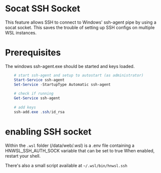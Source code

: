 Socat SSH Socket
================

This feature allows SSH to connect to Windows' ssh-agent pipe by using a socat socket.
This saves the trouble of setting up SSH configs on multiple WSL instances.

# Prerequisites

The windows ssh-agent.exe should be started and keys loaded.

```ps1
    # start ssh-agent and setup to autostart (as administrator)
	Start-Service ssh-agent
	Set-Service -StartupType Automatic ssh-agent
	
	# check if running
	Get-Service ssh-agent
	
	# add keys
	ssh-add.exe .ssh/id_rsa 
```

# enabling SSH socket

Within the `.wsl` folder (/data/web/.wsl) is a .env file containing a HNWSL_SSH_AUTH_SOCK variable that can be set to true
When enabled, restart your shell.

There's also a small script available at `~/.wsl/bin/hnwsl.ssh`